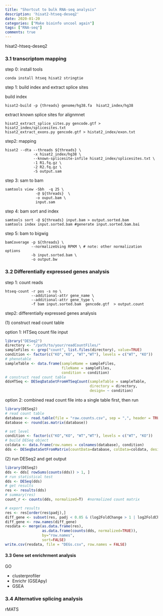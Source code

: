 ```yaml
---
title: "Shortcut to bulk RNA-seq analysis"
description: 'hisat2-htseq-deseq2'
date: 2020-01-20
categories: ["Make bioinfo uncool again"]
tags: ["RNA-seq"]
comments: true
---
```


hisat2-htseq-deseq2
### 3.1 transcriptom mapping  
step 0: install tools
```shell
conda install htseq hisat2 stringtie 
```

step 1: build index and extract splice sites

build index
```shell
hisat2-build -p {threads} genome/hg38.fa  hisat2_index/hg38

```

extract known splice sites for alignmnet
```shell
hisat2_extract_splice_sites.py gencode.gtf > hisat2_index/splicesites.txt 
hisat2_extract_exons.py gencode.gtf > histat2_index/exon.txt
```

step2: mapping
```shell
hisat2 --dta --threads ${threads} \
             -x hisat2_index/hg38 \
             --known-splicesite-infile hisat2_index/splicesites.txt \
             -1 R1.fq.gz \
             -2 R2.fq.gz \
             -S output.sam
```

step 3: sam to bam
```shell
samtools view -Sbh  -q 25 \
              -@ ${threads}  \
              -o ouput.bam \
              input.sam

```

step 4: bam sort and index
```shell
samtools sort -@ ${threads} input.bam > output.sorted.bam 
samtools index input.sorted.bam #generate input.sorted.bam.bai

```

step 5: bam to bigwig

```shell
bamCoverage -p ${threads} \
            --normalizeUsing RPKM \ # note: other normalization options 
            -b input.sorted.bam \
            -o output.bw

```


### 3.2 Differentially expressed genes analysis
step 1: count reads

```shell
htseq-count -r pos -s no \
            --additional-attr gene_name \
            --additional-attr gene_type \
            -f bam input.sorted.bam  gencode.gtf  > output.count

```


step2: differentially expressed genes analysis

(1) construct read count table  

option 1: HTSeq count file input 

```R
library("DESeq2")
directory <- "/path/to/your/readCountFiles/"
sampleFiles <- grep("count", list.files(directory), value=TRUE)
condition <- factor(c("KO","KO", "WT","WT"), levels = c("WT", "KO"))
# phenotable
sampleTable <- data.frame(sampleName = sampleFiles,
                          fileName = sampleFiles,
                          condition = condition)
# construct read count table
ddsHTSeq <- DESeqDataSetFromHTSeqCount(sampleTable = sampleTable,
                                       directory = directory,
                                       design= ~ condition)
```

option 2:  combined read count file into a single table first, then run

```R
library(DESeq2)
# read count table
database <- read.table(file = "raw.counts.csv", sep = ",", header = TRUE, row.names = 1)
database <- round(as.matrix(database))

# set level 
condition <- factor(c("KO","KO", "WT","WT"), levels = c("WT", "KO"))
# build DESeq object
coldata <- data.frame(row.names = colnames(database), condition)
dds <- DESeqDataSetFromMatrix(countData=database, colData=coldata, design=~condition + treatmement)
```


(2) run DESeq2 and get output  

```R
library(DESeq2)
dds <- dds[ rowSums(counts(dds)) > 1, ]   
# run statistical test
dds <- DESeq(dds)   
# get results  
res <- results(dds)  
# summary(res)  
count_r <- counts(dds, normalized=T)  #normalized count matrix

# export results
res <- res[order(res$padj),]
diff_gene <- subset(res, padj < 0.05 & (log2FoldChange > 1 | log2FoldChange < -1))
diff_gene <- row.names(diff_gene)
resdata <- merge(as.data.frame(res), 
                 as.data.frame(counts(dds, normalized=TRUE)), 
                 by="row.names",
                 sort=FALSE)
write.csv(resdata, file = "DEGs.csv", row.names = FALSE)

```
#### 3.3 Gene set enrichrment analysis

GO
* clusterprofiler
* Enrichr (GSEApy)
* GSEA

### 3.4 Alternative splicing analysis

rMATS

